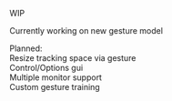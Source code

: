 WIP  

Currently working on new gesture model  

Planned:  
Resize tracking space via gesture  
Control/Options gui  
Multiple monitor support  
Custom gesture training  
